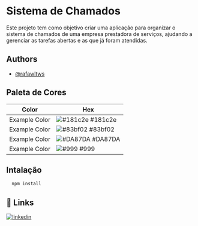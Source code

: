 
# Sistema de Chamados

Este projeto tem como objetivo criar uma aplicação para organizar o sistema de chamados de uma empresa prestadora de serviços, ajudando a gerenciar as tarefas abertas e as que já foram atendidas.


## Authors

- [@rafawltws](https://www.github.com/rafaeltws)

## Paleta de Cores

| Color             | Hex                                                                |
| ----------------- | ------------------------------------------------------------------ |
| Example Color | ![#181c2e](https://via.placeholder.com/10/181c2e?text=+) #181c2e |
| Example Color | ![#83bf02](https://via.placeholder.com/10/83bf02?text=+) #83bf02 |
| Example Color | ![#DA87DA](https://via.placeholder.com/10/DA87DA?text=+) #DA87DA |
| Example Color | ![#999](https://via.placeholder.com/10/999?text=+) #999 |

## Intalação

```bash
  npm install
```
    
## 🔗 Links
[![linkedin](https://img.shields.io/badge/linkedin-0A66C2?style=for-the-badge&logo=linkedin&logoColor=white)](https://www.linkedin.com/in/rafael-s%C3%A1-de-jesus-bba425314/)

